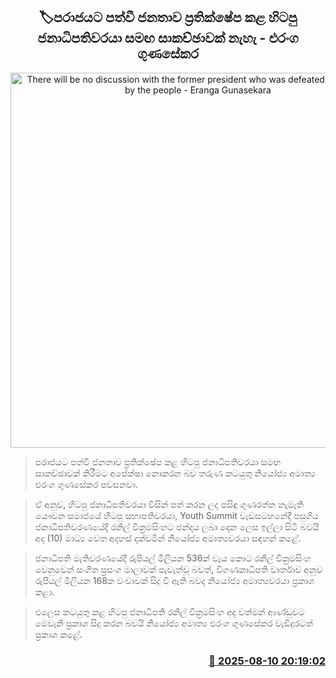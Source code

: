 <p align='center'><b><h2 align='center' title='There will be no discussion with the former president who was defeated and rejected by the people - Eranga Gunasekara'>🏷පරාජයට පත්වී ජනතාව ප්‍රතික්ෂේප කළ හිටපු ජනාධිපතිවරයා සමඟ සාකච්ඡාවක් නැහැ - එරංග ගුණසේකර</h2></b></p>
<p align='center'><img src='https://helakuru.sgp1.cdn.digitaloceanspaces.com/esana/images/lib/eranga-gunasekara-uio.jpg' width='600' alt='There will be no discussion with the former president who was defeated and rejected by the people - Eranga Gunasekara'></p>

> පරාජයට පත්වී ජනතාව ප්‍රතික්ෂේප කළ හිටපු ජනාධිපතිවරයා සමඟ සාකච්ඡාවක් කිරීමට අපේක්ෂා නොකරන බව තරුණ කටයුතු නියෝජ්‍ය අමාත්‍ය එරංග ගුණසේකර පවසනවා.

> ඒ අනුව, හිටපු ජනාධිපතිවරයා විසින් පත් කරන ලද පසිඳු ගුණරත්න නැමැති යෞවන සමාජයේ හිටපු සභාපතිවරයා, Youth Summit වැඩසටහනේදී පසුගිය ජනාධිපතිවරණයේදී රනිල් වික්‍රමසිංහට ඡන්දය ලබා දෙන ලෙස ඉල්ලා සිටි බවයි අද (10) මාධ්‍ය වෙත අදහස් දක්වමින් නියෝජ්‍ය අමාත්‍යවරයා සඳහන් කළේ.

> ජනාධිපති මැතිවරණයේදී රුපියල් මිලියන 536ක් වැය කොට රනිල් වික්‍රමසිංහ වෙනුවෙන් සංගීත ප්‍රසංග මාලාවක් පැවැත්වූ බවත්, විගණකාධිපති වාර්තාව අනුව රුපියල් මිලියන 168ක වංචාවක් සිදු වී ඇති බවද නියෝජ්‍ය අමාත්‍යවරයා ප්‍රකාශ කළා.

> එලෙස කටයුතු කළ හිටපු ජනාධිපති රනිල් වික්‍රමසිංහ අද වත්මන් ආණ්ඩුවට මෙවැනි ප්‍රකාශ සිදු කරන බවයි නියෝජ්‍ය අමාත්‍ය එරංග ගුණසේකර වැඩිදුරටත් ප්‍රකාශ කළේ.



<h3 align='right'><a href='https://www.helakuru.lk/esana/p/112576/'>📅 2025-08-10 20:19:02</a></h3>
